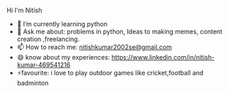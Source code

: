 Hi I'm Nitish   
- 🌱 I’m currently learning python 
- 💬 Ask me about: problems in python, Ideas to making memes, content creation ,freelancing.
- 📫 How to reach me: nitishkumar2002se@gmail.com
- 😄 know about my experiences: https://www.linkedin.com/in/nitish-kumar-469541216 
- ⚡favourite: i love to play outdoor games like cricket,football and badminton

